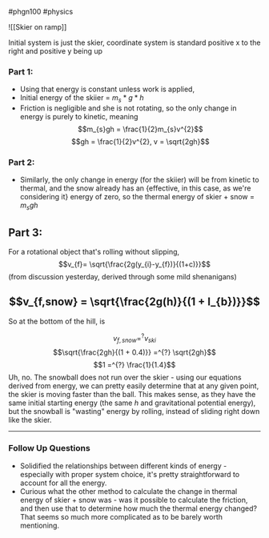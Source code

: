 #phgn100 #physics 



![[Skier on ramp]]

Initial system is just the skier, coordinate system is standard positive x to the right and positive y being up 

### Part 1:
- Using that energy is constant unless work is applied, 
- Initial energy of the skiier = $m_{s}*g*h$
- Friction is negligible and she is not rotating, so the only change in energy is purely to kinetic, meaning $$m_{s}gh = \frac{1}{2}m_{s}v^{2}$$
$$gh = \frac{1}{2}v^{2}, v = \sqrt{2gh}$$
### Part 2:
- Similarly, the only change in energy (for the skiier) will be from kinetic to thermal, and the snow already has an {effective, in this case, as we're considering it} energy of zero, so the thermal energy of skier + snow = $m_{s}gh$ 

## Part 3:

For a rotational object that's rolling without slipping, $$v_{f}= \sqrt{\frac{2g(y_{i}-y_{f})}{(1+c)}}$$ (from discussion yesterday, derived through some mild shenanigans)

$$v_{f,snow} = \sqrt{\frac{2g(h)}{(1 + I_{b})}}$$
---


So at the bottom of the hill, is

$$v_{f,snow} = ^{?} v_{ski}$$
$$\sqrt{\frac{2gh}{(1 + 0.4)}} =^{?}  \sqrt{2gh}$$
$$1 =^{?} \frac{1}{1.4}$$
Uh, no.
The snowball does not run over the skier - using our equations derived from energy, we can pretty easily determine that at any given point, the skier is moving faster than the ball. This makes sense, as they have the same initial starting energy (the same $h$ and gravitational potential energy), but the snowball is "wasting" energy by rolling, instead of sliding right down like the skier. 


---

### Follow Up Questions
- Solidified the relationships between different kinds of energy - especially with proper system choice, it's pretty straightforward to account for all the energy.
- Curious what the other method to calculate the change in thermal energy of skier + snow was - was it possible to calculate the friction, and then use that to determine how much the thermal energy changed? That seems so much more complicated as to be barely worth mentioning.